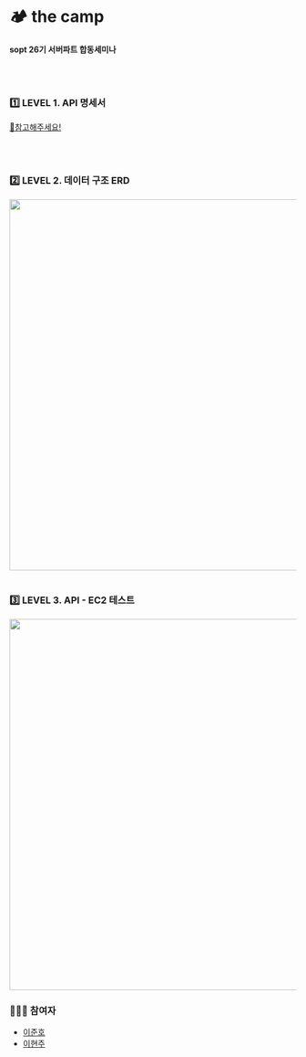 # 🏕 the camp
__sopt 26기 서버파트 합동세미나__ <br/>


<br/>
<br/>

### 1️⃣ LEVEL 1. API 명세서
[🔗참고해주세요!](https://github.com/bokdoll/thecamp/wiki)  

<br/>
<br/>

### 2️⃣ LEVEL 2. 데이터 구조 ERD
<img src="https://user-images.githubusercontent.com/37169252/83379084-a18f1a00-a415-11ea-9287-09484170e8ca.png" width= "650">

<br/>
<br/>

### 3️⃣ LEVEL 3. API - EC2 테스트
<img src="https://user-images.githubusercontent.com/37169252/83379143-c71c2380-a415-11ea-8c9e-63dc63309702.png" width= "650">

<br/>

### 🧑🏻‍💻 참여자

* [이준호](https://github.com/juno7803)
* [이현주](https://github.com/bokdoll)
